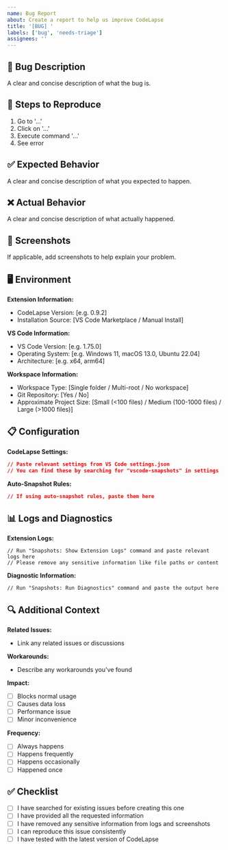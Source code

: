 ```yaml
---
name: Bug Report
about: Create a report to help us improve CodeLapse
title: '[BUG] '
labels: ['bug', 'needs-triage']
assignees: ''
---
```


## 🐛 Bug Description

A clear and concise description of what the bug is.

## 🔄 Steps to Reproduce

1. Go to '...'
2. Click on '...'
3. Execute command '...'
4. See error

## ✅ Expected Behavior

A clear and concise description of what you expected to happen.

## ❌ Actual Behavior

A clear and concise description of what actually happened.

## 📸 Screenshots

If applicable, add screenshots to help explain your problem.

## 🖥️ Environment

**Extension Information:**
- CodeLapse Version: [e.g. 0.9.2]
- Installation Source: [VS Code Marketplace / Manual Install]

**VS Code Information:**
- VS Code Version: [e.g. 1.75.0]
- Operating System: [e.g. Windows 11, macOS 13.0, Ubuntu 22.04]
- Architecture: [e.g. x64, arm64]

**Workspace Information:**
- Workspace Type: [Single folder / Multi-root / No workspace]
- Git Repository: [Yes / No]
- Approximate Project Size: [Small (<100 files) / Medium (100-1000 files) / Large (>1000 files)]

## 📋 Configuration

**CodeLapse Settings:**
```json
// Paste relevant settings from VS Code settings.json
// You can find these by searching for "vscode-snapshots" in settings
```

**Auto-Snapshot Rules:**
```json
// If using auto-snapshot rules, paste them here
```

## 📊 Logs and Diagnostics

**Extension Logs:**
```
// Run "Snapshots: Show Extension Logs" command and paste relevant logs here
// Please remove any sensitive information like file paths or content
```

**Diagnostic Information:**
```
// Run "Snapshots: Run Diagnostics" command and paste the output here
```

## 🔍 Additional Context

**Related Issues:**
- Link any related issues or discussions

**Workarounds:**
- Describe any workarounds you've found

**Impact:**
- [ ] Blocks normal usage
- [ ] Causes data loss
- [ ] Performance issue
- [ ] Minor inconvenience

**Frequency:**
- [ ] Always happens
- [ ] Happens frequently
- [ ] Happens occasionally
- [ ] Happened once

## ✅ Checklist

- [ ] I have searched for existing issues before creating this one
- [ ] I have provided all the requested information
- [ ] I have removed any sensitive information from logs and screenshots
- [ ] I can reproduce this issue consistently
- [ ] I have tested with the latest version of CodeLapse